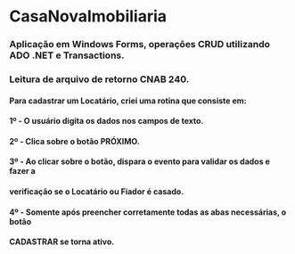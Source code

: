 # CasaNovaImobiliaria

### Aplicação em Windows Forms, operações CRUD utilizando ADO .NET e Transactions.
### Leitura de arquivo de retorno CNAB 240.

#### Para cadastrar um Locatário, criei uma rotina que consiste em:
#### 1º - O usuário digita os dados nos campos de texto.
#### 2º - Clica sobre o botão PRÓXIMO.
#### 3º - Ao clicar sobre o botão, dispara o evento para validar os dados e fazer a
#### verificação se o Locatário ou Fiador é casado.
#### 4º - Somente após preencher corretamente todas as abas necessárias, o botão
#### CADASTRAR se torna ativo.

